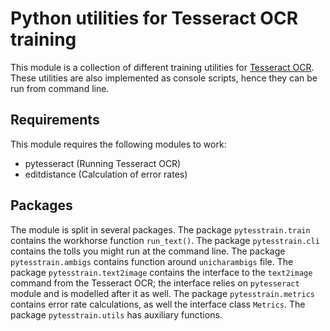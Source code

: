 # Python utilities for Tesseract OCR training

This module is a collection of different training utilities for [Tesseract OCR](https://github.com/tesseract-ocr/tesseract).
These utilities are also implemented as console scripts, hence they can be run from command line.

## Requirements

This module requires the following modules to work:

* pytesseract (Running Tesseract OCR)
* editdistance (Calculation of error rates)

## Packages

The module is split in several packages. The package `pytesstrain.train` contains the workhorse function
`run_text()`. The package `pytesstrain.cli` contains the tolls you might run at the command line. The package
`pytesstrain.ambigs` contains function around `unicharambigs` file. The package `pytesstrain.text2image` contains
the interface to the `text2image` command from the Tesseract OCR; the interface relies on `pytesseract` module
and is modelled after it as well. The package `pytesstrain.metrics` contains error rate calculations, as well
the interface class `Metrics`. The package `pytesstrain.utils` has auxiliary functions.
